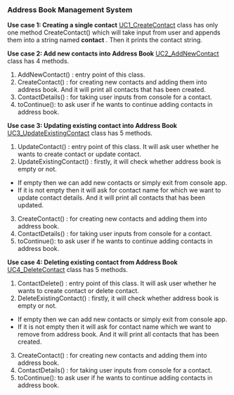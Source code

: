 ### Address Book Management System

**Use case 1: Creating a single contact**
[UC1_CreateContact](https://github.com/shruti2898/Address-Book-Management-System/blob/master/UC1_CreateContact.cs) class has only one method CreateContact() which will take input from user and appends them into a string named **contact** . Then it prints the contact string.


**Use case 2: Add new contacts into Address Book**
[UC2_AddNewContact](https://github.com/shruti2898/Address-Book-Management-System/blob/master/UC2_AddNewContact.cs) class has 4 methods. 
1.  AddNewContact() : entry point of this class.
2. CreateContact() : for creating new contacts and adding them into address book. And it will print all contacts that has been created.
3. ContactDetails() : for taking user inputs from console for a contact.
4. toContinue(): to ask user if he wants to continue adding contacts in address book.


**Use case 3: Updating existing contact into Address Book**
[UC3_UpdateExistingContact](https://github.com/shruti2898/Address-Book-Management-System/blob/master/UC3_UpdateExistingContact.cs) class has 5 methods. 
1.  UpdateContact() : entry point of this class. It will ask user whether he wants to create contact or update contact.
2. UpdateExistingContact() : firstly, it will check whether address book is empty or not.
  - If empty then we can add new contacts or simply exit from console app.
  - If it is not empty then it will ask for contact name for which we want to update contact details. And it will print all contacts that has been updated.
3. CreateContact() : for creating new contacts and adding them into address book. 
4. ContactDetails() : for taking user inputs from console for a contact.
5. toContinue(): to ask user if he wants to continue adding contacts in address book.

**Use case 4: Deleting existing contact from Address Book**
[UC4_DeleteContact](https://github.com/shruti2898/Address-Book-Management-System/blob/master/UC4_DeleteContact.cs) class has 5 methods. 
1.  ContactDelete() : entry point of this class. It will ask user whether he wants to create contact or delete contact.
2. DeleteExistingContact() : firstly, it will check whether address book is empty or not.
  - If empty then we can add new contacts or simply exit from console app.
  - If it is not empty then it will ask for contact name  which we want to remove from address book. And it will print all contacts that has been created.
3. CreateContact() : for creating new contacts and adding them into address book.
4. ContactDetails() : for taking user inputs from console for a contact.
5. toContinue(): to ask user if he wants to continue adding contacts in address book.
